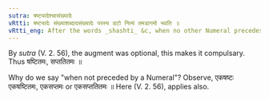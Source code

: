 ```yaml
---
sutra: षष्ट्यादेश्चासंख्यादेः
vRtti: षष्ट्यादेः संख्याशब्दादसंख्यादेः परस्य डटो नित्यं तमडागमो भवति ॥
vRtti_eng: After the words _shashti_ &c, when no other Numeral precedes them; _tamat_ is always the augment of _dat_.
---
```

By _sutra_ (V. 2. 56), the augment was optional, this makes it compulsary. Thus षष्टितमः, सप्ततितमः ॥

Why do we say "when not preceded by a Numeral"? Observe, एकषष्टः एकषष्टितमः, एकसप्तमः or एकसप्ततितमः ॥ Here (V. 2. 56), applies also.
